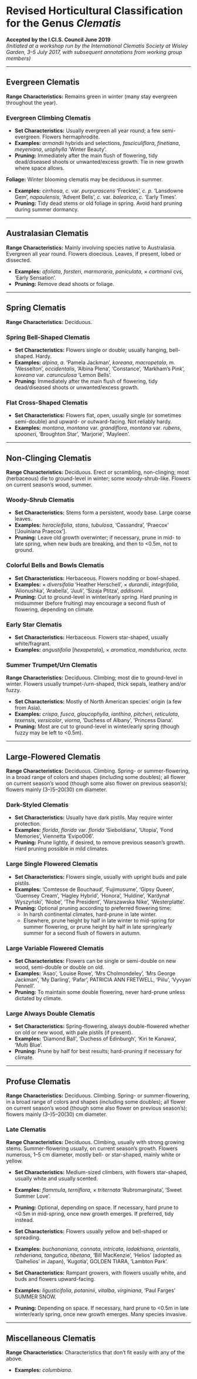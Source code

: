 # Revised Horticultural Classification for the Genus *Clematis*
**Accepted by the I.Cl.S. Council June 2019**  
*(Initiated at a workshop run by the International Clematis Society at Wisley Garden, 3–5 July 2017, with subsequent annotations from working group members)*

---

## Evergreen Clematis

**Range Characteristics:** Remains green in winter (many stay evergreen throughout the year).

### Evergreen Climbing Clematis

- **Set Characteristics:** Usually evergreen all year round; a few semi-evergreen. Flowers hermaphrodite.
- **Examples:** *armandii* hybrids and selections, *fasciculiflora*, *finetiana*, *meyeniana*, *urophylla* ‘Winter Beauty’.
- **Pruning:** Immediately after the main flush of flowering, tidy dead/diseased shoots or unwanted/excess growth. Tie in new growth where space allows.

**Foliage:** Winter blooming clematis may be deciduous in summer.

- **Examples:** *cirrhosa*, *c.* var. *purpurascens* ‘Freckles’, *c. p.* ‘Lansdowne Gem’, *napaulensis*, ‘Advent Bells’, *c.* var. *balearica*, *c.* ‘Early Times’.
- **Pruning:** Tidy dead stems or old foliage in spring. Avoid hard pruning during summer dormancy.

---

## Australasian Clematis

**Range Characteristics:** Mainly involving species native to Australasia. Evergreen all year round. Flowers dioecious. Leaves, if present, lobed or dissected.

- **Examples:** *afoliata*, *forsteri*, *marmoraria*, *paniculata*, × *cartmanii* cvs, ‘Early Sensation’.
- **Pruning:** Remove dead shoots or foliage.

---

## Spring Clematis

**Range Characteristics:** Deciduous.

### Spring Bell-Shaped Clematis

- **Set Characteristics:** Flowers single or double; usually hanging, bell-shaped. Hardy.
- **Examples:** *alpina*, *a.* ‘Pamela Jackman’, *koreana*, *macropetala*, *m.* ‘Wesselton’, *occidentalis*, ‘Albina Plena’, ‘Constance’, ‘Markham’s Pink’, *koreana* var. *carunculosa* ‘Lemon Bells’.
- **Pruning:** Immediately after the main flush of flowering, tidy dead/diseased shoots or unwanted/excess growth.

### Flat Cross-Shaped Clematis

- **Set Characteristics:** Flowers flat, open, usually single (or sometimes semi-double) and upward- or outward-facing. Not reliably hardy.
- **Examples:** *montana*, *montana* var. *grandiflora*, *montana* var. *rubens*, *spooneri*, ‘Broughton Star’, ‘Marjorie’, ‘Mayleen’.

---

## Non-Clinging Clematis

**Range Characteristics:** Deciduous. Erect or scrambling, non-clinging; most (herbaceous) die to ground-level in winter; some woody-shrub-like. Flowers on current season’s wood, summer.

### Woody-Shrub Clematis

- **Set Characteristics:** Stems form a persistent, woody base. Large coarse leaves.
- **Examples:** *heracleifolia*, *stans*, *tubulosa*, ‘Cassandra’, ‘Praecox’ [‘Jouiniana Praecox’].
- **Pruning:** Leave old growth overwinter; if necessary, prune in mid- to late spring, when new buds are breaking, and then to <0.5m, not to ground.

### Colorful Bells and Bowls Clematis

- **Set Characteristics:** Herbaceous. Flowers nodding or bowl-shaped.
- **Examples:** × *diversifolia* ‘Heather Herschell’, × *durandii*, *integrifolia*, ‘Alionushka’, ‘Arabella’, ‘Juuli’, ‘Sizaja Ptitza’, *addisonii*.
- **Pruning:** Cut to ground-level in winter/early spring. Hard pruning in midsummer (before fruiting) may encourage a second flush of flowering, depending on climate.

### Early Star Clematis

- **Set Characteristics:** Herbaceous. Flowers star-shaped, usually white/fragrant.
- **Examples:** *angustifolia* [*hexapetala*], × *aromatica*, *mandshurica*, *recta*.

### Summer Trumpet/Urn Clematis

**Range Characteristics:** Deciduous. Climbing; most die to ground-level in winter. Flowers usually trumpet-/urn-shaped, thick sepals, leathery and/or fuzzy.

- **Set Characteristics:** Mostly of North American species’ origin (a few from Asia).
- **Examples:** *crispa*, *fusca*, *glaucophylla*, *ianthina*, *pitcheri*, *reticulata*, *texensis*, *versicolor*, *viorna*, ‘Duchess of Albany’, ‘Princess Diana’.
- **Pruning:** Most are cut to ground-level in winter/early spring (though fuzzy may be left to <0.5m).

---

## Large-Flowered Clematis

**Range Characteristics:** Deciduous. Climbing. Spring- or summer-flowering, in a broad range of colors and shapes (including some doubles); all flower on current season’s wood (though some also flower on previous season’s); flowers mainly (3–)5–20(30) cm diameter.

### Dark-Styled Clematis

- **Set Characteristics:** Usually have dark pistils. May require winter protection.
- **Examples:** *florida*, *florida* var. *florida* ‘Sieboldiana’, ‘Utopia’, ‘Fond Memories’, Viennetta ‘Evipo006’.
- **Pruning:** Prune lightly, if desired, to remove previous season’s growth. Hard pruning possible in mild climates.

### Large Single Flowered Clematis

- **Set Characteristics:** Flowers single, usually with upright buds and pale pistils.
- **Examples:** ‘Comtesse de Bouchaud’, ‘Fujimusume’, ‘Gipsy Queen’, ‘Guernsey Cream’, ‘Hagley Hybrid’, ‘Honora’, ‘Huldine’, ‘Kardynał Wyszyński’, ‘Niobe’, ‘The President’, ‘Warszawska Nike’, ‘Westerplatte’.
- **Pruning:** Optional pruning according to preferred flowering time:
  - In harsh continental climates, hard-prune in late winter.
  - Elsewhere, prune height by half in late winter to mid-spring for summer flowering, or prune height by half in late spring/early summer for a second flush of flowers in autumn.

### Large Variable Flowered Clematis

- **Set Characteristics:** Flowers can be single or semi-double on new wood, semi-double or double on old.
- **Examples:** ‘Asao’, ‘Louise Rowe’, ‘Mrs Cholmondeley’, ‘Mrs George Jackman’, ‘My Darling’, ‘Pafar’, PATRICIA ANN FRETWELL, ‘Piilu’, ‘Vyvyan Pennell’.
- **Pruning:** To maintain some double flowering, never hard-prune unless dictated by climate.

### Large Always Double Clematis

- **Set Characteristics:** Spring-flowering, always double-flowered whether on old or new wood, with pale pistils (if present).
- **Examples:** ‘Diamond Ball’, ‘Duchess of Edinburgh’, ‘Kiri te Kanawa’, ‘Multi Blue’.
- **Pruning:** Prune by half for best results; hard-pruning if necessary for climate.

---

## Profuse Clematis

**Range Characteristics:** Deciduous. Climbing. Spring- or summer-flowering, in a broad range of colors and shapes (including some doubles); all flower on current season’s wood (though some also flower on previous season’s); flowers mainly (3–)5–20(30) cm diameter.

### Late Clematis

**Range Characteristics:** Deciduous. Climbing, usually with strong growing stems. Summer-flowering usually, on current season’s growth. Flowers numerous, 1–5 cm diameter, mostly bell- or star-shaped, mainly white or yellow.


- **Set Characteristics:** Medium-sized climbers, with flowers star-shaped, usually white and usually scented.
- **Examples:** *flammula*, *terniflora*, × *triternata* ‘Rubromarginata’, ‘Sweet Summer Love’.
- **Pruning:** Optional, depending on space. If necessary, hard prune to <0.5m in mid-spring, once new growth emerges. If preferred, tidy instead.


- **Set Characteristics:** Flowers usually yellow and bell-shaped or spreading.
- **Examples:** *buchananiana*, *connata*, *intricata*, *ladakhiana*, *orientalis*, *rehderiana*, *tangutica*, *tibetana*, ‘Bill MacKenzie’, ‘Helios’ (adopted as ‘Daihelios’ in Japan), ‘Kugotia’, GOLDEN TIARA, ‘Lambton Park’.


- **Set Characteristics:** Rampant growers, with flowers usually white, and buds and flowers upward-facing.
- **Examples:** *ligusticifolia*, *potaninii*, *vitalba*, *virginiana*, ‘Paul Farges’ SUMMER SNOW.
- **Pruning:** Depending on space. If necessary, hard prune to <0.5m in late winter/early spring, once new growth emerges. Many species invasive.

---

## Miscellaneous Clematis

**Range Characteristics:** Characteristics that don’t fit easily with any of the above.

- **Examples:** *columbiana*.
